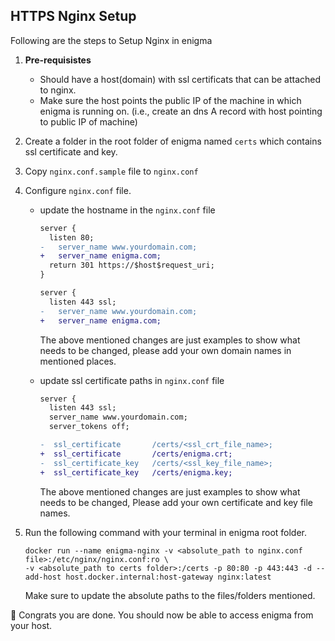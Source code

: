 ## HTTPS Nginx Setup

Following are the steps to Setup Nginx in enigma

1. **Pre-requisistes** 
    - Should have a host(domain) with ssl certificats that can be attached to nginx.
    - Make sure the host points the public IP of the machine in which enigma is running on. (i.e., create an dns A record with host pointing to public IP of machine)
2. Create a folder in the root folder of enigma named `certs` which contains ssl certificate and key.
3. Copy `nginx.conf.sample` file to `nginx.conf`
3. Configure `nginx.conf` file.
    - update the hostname in the `nginx.conf` file
      ```diff
      server {
        listen 80;
      -   server_name www.yourdomain.com;
      +   server_name enigma.com;
        return 301 https://$host$request_uri;
      }
      ```

      ```diff
      server {
        listen 443 ssl;
      -   server_name www.yourdomain.com;
      +   server_name enigma.com;
      ```
      The above mentioned changes are just examples to show what needs to be changed, please add your own domain names in mentioned places.
    - update ssl certificate paths in `nginx.conf` file
      ```diff
      server {
        listen 443 ssl;
        server_name www.yourdomain.com;
        server_tokens off;

      -  ssl_certificate       /certs/<ssl_crt_file_name>;
      +  ssl_certificate       /certs/enigma.crt;
      -  ssl_certificate_key   /certs/<ssl_key_file_name>;
      +  ssl_certificate_key   /certs/enigma.key;
      ```
      The above mentioned changes are just examples to show what needs to be changed, Please add your own certificate and key file names.

4. Run the following command with your terminal in enigma root folder.
    ```
    docker run --name enigma-nginx -v <absolute_path to nginx.conf file>:/etc/nginx/nginx.conf:ro \
    -v <absolute_path to certs folder>:/certs -p 80:80 -p 443:443 -d --add-host host.docker.internal:host-gateway nginx:latest
    ```
    Make sure to update the absolute paths to the files/folders mentioned.

:tada: Congrats you are done. You should now be able to access enigma from your host.
